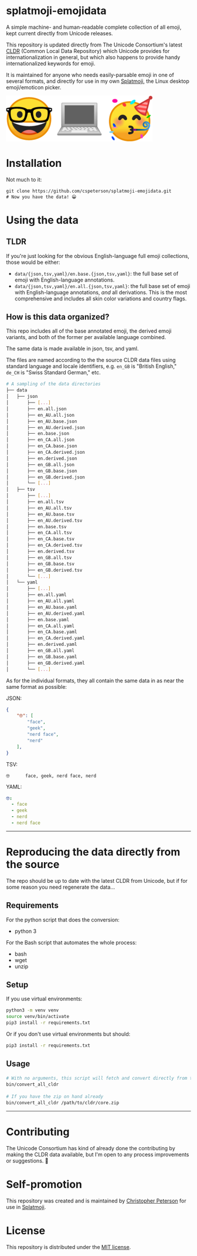 splatmoji-emojidata
===================

A simple machine- and human-readable complete collection of all emoji, kept current directly from Unicode releases.

This repository is updated directly from The Unicode Consortium's latest [CLDR] (Common Local Data Repository) which Unicode provides for internationalization in general, but which also happens to provide handy internationalized keywords for emoji.

It is maintained for anyone who needs easily-parsable emoji in one of several formats, and directly for use in my own [Splatmoji], the Linux desktop emoji/emoticon picker.

<img src="assets/logo.png" width="400">

# Installation

Not much to it:

```
git clone https://github.com/cspeterson/splatmoji-emojidata.git
# Now you have the data! 😀
```

# Using the data

## TLDR

If you're just looking for the obvious English-language full emoji collections, those would be either:

* `data/{json,tsv,yaml}/en.base.{json,tsv,yaml}`: the full base set of emoji with English-language annotations.
* `data/{json,tsv,yaml}/en.all.{json,tsv,yaml}`: the full base set of emoji with English-language annotations, *and* all derivations. This is the most comprehensive and includes all skin color variations and country flags.

## How is this data organized?

This repo includes all of the base annotated emoji, the derived emoji variants, and both of the former per available language combined.

The same data is made available in json, tsv, and yaml.

The files are named according to the the source CLDR data files using standard language and locale identifiers, e.g. `en_GB` is "British English," `de_CH` is "Swiss Standard German," etc.

```sh
# A sampling of the data directories
├── data
│   ├── json
│       ├── [...]
│       ├── en.all.json
│       ├── en_AU.all.json
│       ├── en_AU.base.json
│       ├── en_AU.derived.json
│       ├── en.base.json
│       ├── en_CA.all.json
│       ├── en_CA.base.json
│       ├── en_CA.derived.json
│       ├── en.derived.json
│       ├── en_GB.all.json
│       ├── en_GB.base.json
│       ├── en_GB.derived.json
│       └── [...]
│   ├── tsv
│       ├── [...]
│       ├── en.all.tsv
│       ├── en_AU.all.tsv
│       ├── en_AU.base.tsv
│       ├── en_AU.derived.tsv
│       ├── en.base.tsv
│       ├── en_CA.all.tsv
│       ├── en_CA.base.tsv
│       ├── en_CA.derived.tsv
│       ├── en.derived.tsv
│       ├── en_GB.all.tsv
│       ├── en_GB.base.tsv
│       ├── en_GB.derived.tsv
│       └── [...]
│   └── yaml
│       ├── [...]
│       ├── en.all.yaml
│       ├── en_AU.all.yaml
│       ├── en_AU.base.yaml
│       ├── en_AU.derived.yaml
│       ├── en.base.yaml
│       ├── en_CA.all.yaml
│       ├── en_CA.base.yaml
│       ├── en_CA.derived.yaml
│       ├── en.derived.yaml
│       ├── en_GB.all.yaml
│       ├── en_GB.base.yaml
│       ├── en_GB.derived.yaml
│       └── [...]
```

As for the individual formats, they all contain the same data in as near the same format as possible:

JSON:

```json
{
    "🤓": [
        "face",
        "geek",
        "nerd face",
        "nerd"
    ],
}
```

TSV:

```
🤓      face, geek, nerd face, nerd
```

YAML:

```yaml
🤓:
  - face
  - geek
  - nerd
  - nerd face
```

--------------------------------

# Reproducing the data directly from the source

The repo should be up to date with the latest CLDR from Unicode, but if for some reason you need regenerate the data...

## Requirements

For the python script that does the conversion:

* python 3

For the Bash script that automates the whole process:

* bash
* wget
* unzip

## Setup

If you use virtual environments:

```sh
python3 -m venv venv
source venv/bin/activate
pip3 install -r requirements.txt
```

Or if you don't use virtual environments but should:

```sh
pip3 install -r requirements.txt
```


## Usage

```sh
# With no arguments, this script will fetch and convert directly from the latest CLDR zip:
bin/convert_all_cldr

# If you have the zip on hand already
bin/convert_all_cldr /path/to/cldr/core.zip
```

--------------------------------

# Contributing

The Unicode Consortium has kind of already done the contributing by making the CLDR data available, but I'm open to any process improvements or suggestions. 🙂

# Self-promotion

This repository was created and is maintained by [Christopher Peterson] for use in [Splatmoji].

# License

This repository is distributed under the [MIT license](LICENSE.md).

[CLDR]: http://cldr.unicode.org/index/downloads
[Christopher Peterson]: https://chrispeterson.info
[Splatmoji]: https://github.com/cspeterson/splatmoji
